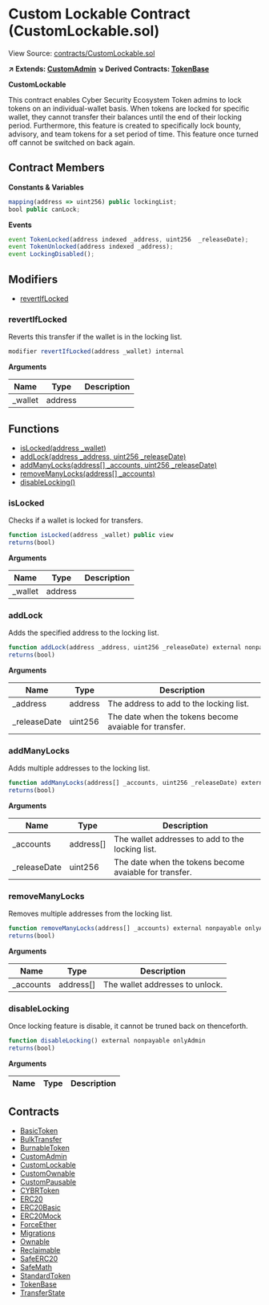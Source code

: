 # Custom Lockable Contract (CustomLockable.sol)

View Source: [contracts/CustomLockable.sol](../contracts/CustomLockable.sol)

**↗ Extends: [CustomAdmin](CustomAdmin.md)**
**↘ Derived Contracts: [TokenBase](TokenBase.md)**

**CustomLockable**

This contract enables Cyber Security Ecosystem Token admins
to lock tokens on an individual-wallet basis.
When tokens are locked for specific wallet,
they cannot transfer their balances
until the end of their locking period.
Furthermore, this feature is created to specifically
lock bounty, advisory, and team tokens
for a set period of time.
This feature once turned off cannot be switched on back again.

## Contract Members
**Constants & Variables**

```js
mapping(address => uint256) public lockingList;
bool public canLock;

```

**Events**

```js
event TokenLocked(address indexed _address, uint256  _releaseDate);
event TokenUnlocked(address indexed _address);
event LockingDisabled();
```

## Modifiers

- [revertIfLocked](#revertiflocked)

### revertIfLocked

Reverts this transfer if the wallet is in the locking list.

```js
modifier revertIfLocked(address _wallet) internal
```

**Arguments**

| Name        | Type           | Description  |
| ------------- |------------- | -----|
| _wallet | address |  | 

## Functions

- [isLocked(address _wallet)](#islocked)
- [addLock(address _address, uint256 _releaseDate)](#addlock)
- [addManyLocks(address[] _accounts, uint256 _releaseDate)](#addmanylocks)
- [removeManyLocks(address[] _accounts)](#removemanylocks)
- [disableLocking()](#disablelocking)

### isLocked

Checks if a wallet is locked for transfers.

```js
function isLocked(address _wallet) public view
returns(bool)
```

**Arguments**

| Name        | Type           | Description  |
| ------------- |------------- | -----|
| _wallet | address |  | 

### addLock

Adds the specified address to the locking list.

```js
function addLock(address _address, uint256 _releaseDate) external nonpayable onlyAdmin 
returns(bool)
```

**Arguments**

| Name        | Type           | Description  |
| ------------- |------------- | -----|
| _address | address | The address to add to the locking list. | 
| _releaseDate | uint256 | The date when the tokens become avaiable for transfer. | 

### addManyLocks

Adds multiple addresses to the locking list.

```js
function addManyLocks(address[] _accounts, uint256 _releaseDate) external nonpayable onlyAdmin 
returns(bool)
```

**Arguments**

| Name        | Type           | Description  |
| ------------- |------------- | -----|
| _accounts | address[] | The wallet addresses to add to the locking list. | 
| _releaseDate | uint256 | The date when the tokens become avaiable for transfer. | 

### removeManyLocks

Removes multiple addresses from the locking list.

```js
function removeManyLocks(address[] _accounts) external nonpayable onlyAdmin 
returns(bool)
```

**Arguments**

| Name        | Type           | Description  |
| ------------- |------------- | -----|
| _accounts | address[] | The wallet addresses to unlock. | 

### disableLocking

Once locking feature is disable, it cannot be
truned back on thenceforth.

```js
function disableLocking() external nonpayable onlyAdmin 
returns(bool)
```

**Arguments**

| Name        | Type           | Description  |
| ------------- |------------- | -----|

## Contracts

* [BasicToken](BasicToken.md)
* [BulkTransfer](BulkTransfer.md)
* [BurnableToken](BurnableToken.md)
* [CustomAdmin](CustomAdmin.md)
* [CustomLockable](CustomLockable.md)
* [CustomOwnable](CustomOwnable.md)
* [CustomPausable](CustomPausable.md)
* [CYBRToken](CYBRToken.md)
* [ERC20](ERC20.md)
* [ERC20Basic](ERC20Basic.md)
* [ERC20Mock](ERC20Mock.md)
* [ForceEther](ForceEther.md)
* [Migrations](Migrations.md)
* [Ownable](Ownable.md)
* [Reclaimable](Reclaimable.md)
* [SafeERC20](SafeERC20.md)
* [SafeMath](SafeMath.md)
* [StandardToken](StandardToken.md)
* [TokenBase](TokenBase.md)
* [TransferState](TransferState.md)
